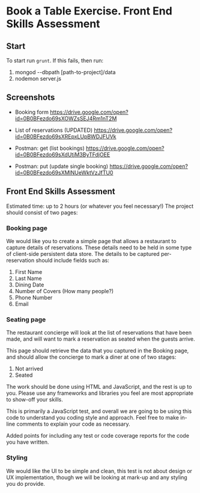 # Book a Table Exercise. Front End Skills Assessment

## Start

To start run ```grunt```. If this fails, then run:

1. mongod --dbpath [path-to-project]/data
2. nodemon server.js


## Screenshots

* Booking form
  https://drive.google.com/open?id=0B0BFezdo69sXOWZsSEJ4Rm1nT2M

* List of reservations (UPDATED)
  https://drive.google.com/open?id=0B0BFezdo69sXREpxLUpBWDJFUVk

* Postman: get (list bookings)
  https://drive.google.com/open?id=0B0BFezdo69sXdUtjM3ByTFdjOEE

* Postman: put (update single booking)
  https://drive.google.com/open?id=0B0BFezdo69sXMlNUeWktVzJfTU0


## Front End Skills Assessment

Estimated time: up to 2 hours (or whatever you feel necessary!)
The project should consist of two pages:

### Booking page

We would like you to create a simple page that allows a restaurant to capture details of reservations.
These details need to be held in some type of client-side persistent data store.
The details to be captured per-reservation should include fields such as:

   1. First Name
   2. Last Name
   3. Dining Date
   4. Number of Covers (How many people?)
   5. Phone Number
   6. Email

### Seating page

The restaurant concierge will look at the list of reservations that have been made, and will want to mark a reservation as seated when the guests arrive.

This page should retrieve the data that you captured in the Booking page, and should allow the concierge to mark a diner at one of two stages:

   1. Not arrived
   2. Seated

The work should be done using HTML and JavaScript, and the rest is up to you. Please use any frameworks and libraries you feel are most appropriate to show-off your skills.

This is primarily a JavaScript test, and overall we are going to be using this code to understand you coding style and approach. Feel free to make in-line comments to explain your code as necessary.

Added points for including any test or code coverage reports for the code you have written.

### Styling

We would like the UI to be simple and clean, this test is not about design or UX implementation, though we will be looking at mark-up and any styling you do provide.


